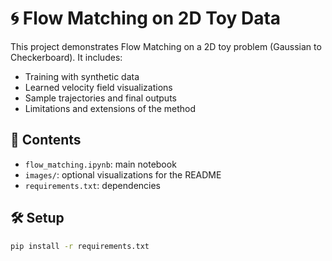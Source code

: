 # 🌀 Flow Matching on 2D Toy Data

This project demonstrates Flow Matching on a 2D toy problem (Gaussian to Checkerboard). It includes:
- Training with synthetic data
- Learned velocity field visualizations
- Sample trajectories and final outputs
- Limitations and extensions of the method

## 📓 Contents
- `flow_matching.ipynb`: main notebook
- `images/`: optional visualizations for the README
- `requirements.txt`: dependencies

## 🛠️ Setup
```bash
pip install -r requirements.txt


